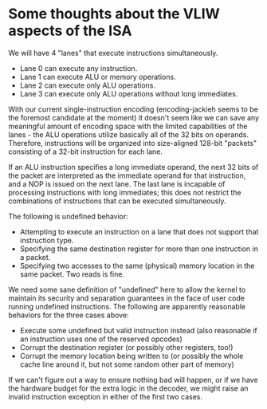 # Some thoughts about the VLIW aspects of the ISA #

We will have 4 "lanes" that execute instructions simultaneously.

* Lane 0 can execute any instruction.
* Lane 1 can execute ALU or memory operations.
* Lane 2 can execute only ALU operations.
* Lane 3 can execute only ALU operations without long immediates.


With our current single-instruction encoding (encoding-jackieh seems to be the foremost candidate at the moment) it doesn't seem like we can save any meaningful amount of encoding space with the limited capabilities of the lanes - the ALU operations utilize basically all of the 32 bits on operands. Therefore, instructions will be organized into size-aligned 128-bit "packets" consisting of a 32-bit instruction for each lane. 

If an ALU instruction specifies a long immediate operand, the next 32 bits of the packet are interpreted as the immediate operand for that instruction, and a NOP is issued on the next lane. The last lane is incapable of processing instructions with long immediates; this does not restrict the combinations of instructions that can be executed simultaneously.

The following is undefined behavior:
* Attempting to execute an instruction on a lane that does not support that instruction type.
* Specifying the same destination register for more than one instruction in a packet.
* Specifying two accesses to the same (physical) memory location in the same packet. Two reads is fine.

We need some sane definition of "undefined" here to allow the kernel to maintain its security and separation guarantees in the face of user code running undefined instructions. The following are apparently reasonable behaviors for the three cases above:

* Execute some undefined but valid instruction instead (also reasonable if an instruction uses one of the reserved opcodes)
* Corrupt the destination register (or possibly other registers, too!)
* Corrupt the memory location being written to (or possibly the whole cache line around it, but not some random other part of memory)

If we can't figure out a way to ensure nothing bad will happen, or if we have the hardware budget for the extra logic in the decoder, we might raise an invalid instruction exception in either of the first two cases.